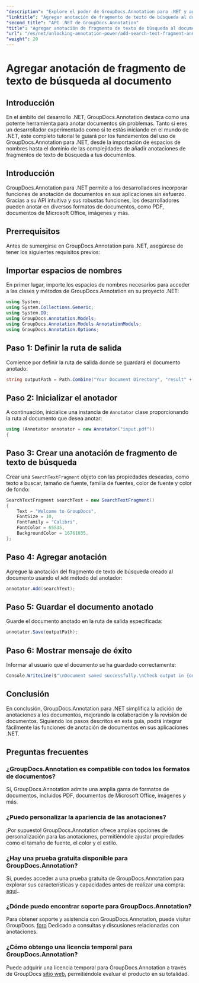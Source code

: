 ```yaml
---
"description": "Explore el poder de GroupDocs.Annotation para .NET y agregue sin esfuerzo capacidades de anotación de documentos a sus aplicaciones."
"linktitle": "Agregar anotación de fragmento de texto de búsqueda al documento"
"second_title": "API .NET de GroupDocs.Annotation"
"title": "Agregar anotación de fragmento de texto de búsqueda al documento"
"url": "/es/net/unlocking-annotation-power/add-search-text-fragment-annotation/"
"weight": 20
---
```


# Agregar anotación de fragmento de texto de búsqueda al documento

## Introducción
En el ámbito del desarrollo .NET, GroupDocs.Annotation destaca como una potente herramienta para anotar documentos sin problemas. Tanto si eres un desarrollador experimentado como si te estás iniciando en el mundo de .NET, este completo tutorial te guiará por los fundamentos del uso de GroupDocs.Annotation para .NET, desde la importación de espacios de nombres hasta el dominio de las complejidades de añadir anotaciones de fragmentos de texto de búsqueda a tus documentos.
## Introducción
GroupDocs.Annotation para .NET permite a los desarrolladores incorporar funciones de anotación de documentos en sus aplicaciones sin esfuerzo. Gracias a su API intuitiva y sus robustas funciones, los desarrolladores pueden anotar en diversos formatos de documentos, como PDF, documentos de Microsoft Office, imágenes y más.
## Prerrequisitos
Antes de sumergirse en GroupDocs.Annotation para .NET, asegúrese de tener los siguientes requisitos previos:

## Importar espacios de nombres
En primer lugar, importe los espacios de nombres necesarios para acceder a las clases y métodos de GroupDocs.Annotation en su proyecto .NET:
```csharp
using System;
using System.Collections.Generic;
using System.IO;
using GroupDocs.Annotation.Models;
using GroupDocs.Annotation.Models.AnnotationModels;
using GroupDocs.Annotation.Options;
```
## Paso 1: Definir la ruta de salida
Comience por definir la ruta de salida donde se guardará el documento anotado:
```csharp
string outputPath = Path.Combine("Your Document Directory", "result" + Path.GetExtension("input.pdf"));
```
## Paso 2: Inicializar el anotador
A continuación, inicialice una instancia de `Annotator` clase proporcionando la ruta al documento que desea anotar:
```csharp
using (Annotator annotator = new Annotator("input.pdf"))
{
```
## Paso 3: Crear una anotación de fragmento de texto de búsqueda
Crear una `SearchTextFragment` objeto con las propiedades deseadas, como texto a buscar, tamaño de fuente, familia de fuentes, color de fuente y color de fondo:
```csharp
SearchTextFragment searchText = new SearchTextFragment()
{
    Text = "Welcome to GroupDocs",
    FontSize = 10,
    FontFamily = "Calibri",
    FontColor = 65535,
    BackgroundColor = 16761035,
};
```
## Paso 4: Agregar anotación
Agregue la anotación del fragmento de texto de búsqueda creado al documento usando el `Add` método del anotador:
```csharp
annotator.Add(searchText);
```
## Paso 5: Guardar el documento anotado
Guarde el documento anotado en la ruta de salida especificada:
```csharp
annotator.Save(outputPath);
```
## Paso 6: Mostrar mensaje de éxito
Informar al usuario que el documento se ha guardado correctamente:
```csharp
Console.WriteLine($"\nDocument saved successfully.\nCheck output in {outputPath}.");
```

## Conclusión
En conclusión, GroupDocs.Annotation para .NET simplifica la adición de anotaciones a los documentos, mejorando la colaboración y la revisión de documentos. Siguiendo los pasos descritos en esta guía, podrá integrar fácilmente las funciones de anotación de documentos en sus aplicaciones .NET.
## Preguntas frecuentes
### ¿GroupDocs.Annotation es compatible con todos los formatos de documentos?
Sí, GroupDocs.Annotation admite una amplia gama de formatos de documentos, incluidos PDF, documentos de Microsoft Office, imágenes y más.
### ¿Puedo personalizar la apariencia de las anotaciones?
¡Por supuesto! GroupDocs.Annotation ofrece amplias opciones de personalización para las anotaciones, permitiéndole ajustar propiedades como el tamaño de fuente, el color y el estilo.
### ¿Hay una prueba gratuita disponible para GroupDocs.Annotation?
Sí, puedes acceder a una prueba gratuita de GroupDocs.Annotation para explorar sus características y capacidades antes de realizar una compra. [aquí](https://releases.groupdocs.com/)..
### ¿Dónde puedo encontrar soporte para GroupDocs.Annotation?
Para obtener soporte y asistencia con GroupDocs.Annotation, puede visitar GroupDocs. [foro](https://forum.groupdocs.com/c/annotation/10) Dedicado a consultas y discusiones relacionadas con anotaciones.
### ¿Cómo obtengo una licencia temporal para GroupDocs.Annotation?
Puede adquirir una licencia temporal para GroupDocs.Annotation a través de GroupDocs [sitio web](https://purchase.groupdocs.com/temporary-license/), permitiéndole evaluar el producto en su totalidad.